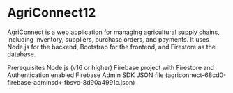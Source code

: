 # AgriConnect12

AgriConnect is a web application for managing agricultural supply chains, including inventory, suppliers, purchase orders, and payments. It uses Node.js for the backend, Bootstrap for the frontend, and Firestore as the database.

Prerequisites
Node.js (v16 or higher)
Firebase project with Firestore and Authentication enabled
Firebase Admin SDK JSON file (agriconnect-68cd0-firebase-adminsdk-fbsvc-8d90a4991c.json)
